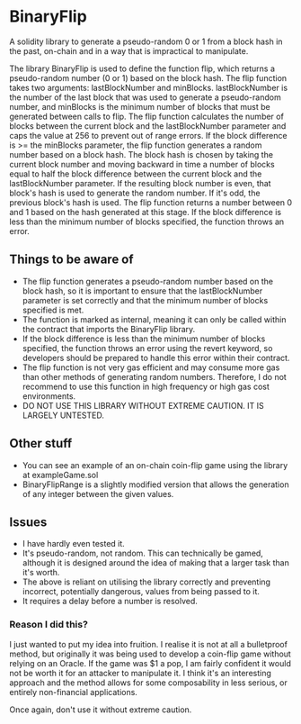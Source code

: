 # BinaryFlip

A solidity library to generate a pseudo-random 0 or 1 from a block hash in the past, on-chain and in a way that is impractical to manipulate.


The library BinaryFlip is used to define the function flip, which returns a pseudo-random number (0 or 1) based on the block hash.
The flip function takes two arguments: lastBlockNumber and minBlocks. lastBlockNumber is the number of the last block that was used to generate a pseudo-random number, and minBlocks is the minimum number of blocks that must be generated between calls to flip.
The flip function calculates the number of blocks between the current block and the lastBlockNumber parameter and caps the value at 256 to prevent out of range errors.
If the block difference is >= the minBlocks parameter, the flip function generates a random number based on a block hash. The block hash is chosen by taking the current block number and moving backward in time a number of blocks equal to half the block difference between the current block and the lastBlockNumber parameter. If the resulting block number is even, that block's hash is used to generate the random number. If it's odd, the previous block's hash is used.
The flip function returns a number between 0 and 1 based on the hash generated at this stage.
If the block difference is less than the minimum number of blocks specified, the function throws an error.

## Things to be aware of 
- The flip function generates a pseudo-random number based on the block hash, so it is important to ensure that the lastBlockNumber parameter is set correctly and that the minimum number of blocks specified is met.
- The function is marked as internal, meaning it can only be called within the contract that imports the BinaryFlip library.
- If the block difference is less than the minimum number of blocks specified, the function throws an error using the revert keyword, so developers should be prepared to handle this error within their contract.
- The flip function is not very gas efficient and may consume more gas than other methods of generating random numbers. Therefore, I do not recommend to use this function in high frequency or high gas cost environments.
- DO NOT USE THIS LIBRARY WITHOUT EXTREME CAUTION. IT IS LARGELY UNTESTED.

## Other stuff

- You can see an example of an on-chain coin-flip game using the library at exampleGame.sol
- BinaryFlipRange is a slightly modified version that allows the generation of any integer between the given values.

## Issues

- I have hardly even tested it.
- It's pseudo-random, not random. This can technically be gamed, although it is designed around the idea of making that a larger task than it's worth.
- The above is reliant on utilising the library correctly and preventing incorrect, potentially dangerous, values from being passed to it.
- It requires a delay before a number is resolved.

### Reason I did this?

I just wanted to put my idea into fruition. I realise it is not at all a bulletproof method, but originally it was being used to develop a coin-flip game without relying on an Oracle. If the game was $1 a pop, I am fairly confident it would not be worth it for an attacker to manipulate it. I think it's an interesting approach and the method allows for some composability in less serious, or entirely non-financial applications.

Once again, don't use it without extreme caution.
